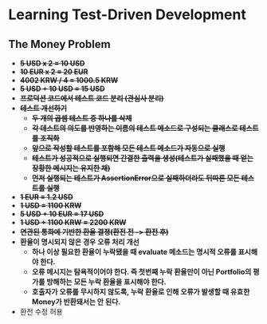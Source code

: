 # Learning Test-Driven Development

## The Money Problem
- ~~**5 USD x 2 = 10 USD**~~
- ~~**10 EUR x 2 = 20 EUR**~~
- ~~**4002 KRW / 4 = 1000.5 KRW**~~
- ~~**5 USD + 10 USD = 15 USD**~~
- ~~**프로덕션 코드에서 테스트 코드 분리 (관심사 분리)**~~
- ~~**테스트 개선하기**~~
  - ~~**두 개의 곱셈 테스트 중 하나를 삭제**~~
  - ~~**각 데스트의 의도를 반영하는 이름의 테스트 메소드로 구성되는 클래스로 테스트를 조직화**~~
  - ~~**앞으로 작성할 테스트를 포함해 모든 테스트 메소드가 자동으로 실행**~~
  - ~~**테스트가 성공적으로 실행되면 간결한 출력을 생성(테스트가 실패했을 때 얻는 장황한 메시지는 유지한 채)**~~
  - **~~먼저 실행되는 테스트가 AssertionError으로 실패하더라도 뒤따른 모든 테스트를 실행~~**
- **~~1 EUR = 1.2 USD~~**
- **~~1 USD = 1100 KRW~~**
- **~~5 USD + 10 EUR = 17 USD~~**
- **~~1 USD + 1100 KRW = 2200 KRW~~**
- **~~연관된 통화에 기반한 환율 결졍(환전 전 -> 환전 후)~~**
- **환율이 명시되지 않은 경우 오류 처리 개선**
  - **하나 이상 필요한 환율이 누락됐을 때 evaluate 메소드는 명시적 오류를 표시해야 한다.**
  - **오류 메시지는 탐욕적이어야 한다. 즉 첫번째 누락 환율만이 아닌 Portfolio의 평가를 방해하는 모든 누락 환율을 표시해야 한다.**
  - **호출자가 오류를 무시하지 않도록, 누락 환율로 인해 오류가 발생할 때 유효한 Money가 반환돼서는 안 된다.**
- 환전 수정 허용